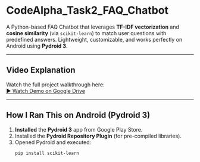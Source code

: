 # CodeAlpha_Task2_FAQ_Chatbot

A Python-based FAQ Chatbot that leverages **TF-IDF vectorization** and **cosine similarity** (via `scikit-learn`) to match user questions with predefined answers. Lightweight, customizable, and works perfectly on Android using **Pydroid 3**.

---

##  Video Explanation  
Watch the full project walkthrough here:  
[▶ Watch Demo on Google Drive](https://drive.google.com/file/d/18u8sM0QCsb7c2Fu7h8MYWyilpmnpjZyE/view?usp=drivesdk)

---

##  How I Ran This on Android (Pydroid 3)

1. **Installed** the **Pydroid 3** app from Google Play Store.  
2. Installed the **Pydroid Repository Plugin** (for pre-compiled libraries).  
3. Opened Pydroid and executed:
   ```bash
   pip install scikit-learn
   
